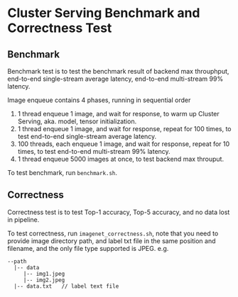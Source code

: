 # Cluster Serving Benchmark and Correctness Test

## Benchmark
Benchmark test is to test the benchmark result of backend max throuphput, end-to-end single-stream average latency, end-to-end multi-stream 99% latency.

Image enqueue contains 4 phases, running in sequential order

1. 1 thread enqueue 1 image, and wait for response, to warm up Cluster Serving, aka. model, tensor initialization.
2. 1 thread enqueue 1 image, and wait for response, repeat for 100 times, to test end-to-end single-stream average latency.
3. 100 threads, each enqueue 1 image, and wait for response, repeat for 10 times, to test end-to-end multi-stream 99% latency.
4. 1 thread enqueue 5000 images at once, to test backend max throuput.

To test benchmark, run `benchmark.sh`.

## Correctness
Correctness test is to test Top-1 accuracy, Top-5 accuracy, and no data lost in pipeline.

To test correctness, run `imagenet_correctness.sh`, note that you need to provide image directory path, and label txt file in the same position and filename, and the only file type supported is JPEG. e.g.
```
--path
  |-- data
     |-- img1.jpeg
     |-- img2.jpeg
  |-- data.txt   // label text file
```
